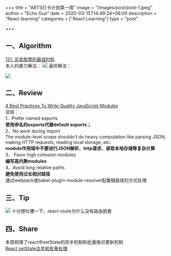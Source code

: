 +++
title = "ARTS打卡计划第一周"
image = "/images/post/post-1.jpeg"
author = "Echo Guo"
date = 2020-03-15T14:49:24+08:00
description = "React learning"
categories = ["React Learning"]
type = "post"

+++
## 一、Algorithm  
[121. 买卖股票的最佳时机](https://leetcode-cn.com/problems/best-time-to-buy-and-sell-stock/solution/121-mai-mai-gu-piao-de-zui-jia-shi-ji-by-leetcode-/)  
本人的暴力解法：
![](https://p1-jj.byteimg.com/tos-cn-i-t2oaga2asx/gold-user-assets/2020/3/12/170cf010aac39dbe~tplv-t2oaga2asx-image.image)
最优解法： 

![](https://p1-jj.byteimg.com/tos-cn-i-t2oaga2asx/gold-user-assets/2020/3/12/170cf0a66cc9124b~tplv-t2oaga2asx-image.image)
## 二、Review
[4 Best Practices To Write Quality JavaScript Modules](https://dmitripavlutin.com/javascript-modules-best-practices/)  
总结：  
1、Prefer named exports  
**使用命名的exports代替default exports；**  
2、No work during import  
The module-level scope shouldn’t do heavy computation like parsing JSON, making HTTP requests, reading local storage, etc.  
**module作用域中不要进行JSON解析、http请求、读取本地存储等复杂计算**  
3、 Favor high cohesion modules  
**编写高内聚modules**  
4、Avoid long relative paths  
**避免使用过长相对路径**  
通过webpack或babel-plugin-module-resolver配置根路径的方式处理
## 三、Tip

![](https://p1-jj.byteimg.com/tos-cn-i-t2oaga2asx/gold-user-assets/2020/3/14/170d95eb1573bfc3~tplv-t2oaga2asx-image.image)
十分想吐槽一下，react-route为什么没有路由嵌套
## 四、Share
本周梳理了react中setState的异步机制和批量推迟更新机制  
[React setState合并和批量处理](https://juejin.im/post/6844904090103709704)

